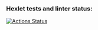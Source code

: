### Hexlet tests and linter status:
[![Actions Status](https://github.com/fluxet/frontend-project-lvl4/workflows/hexlet-check/badge.svg)](https://github.com/fluxet/frontend-project-lvl4/actions)
